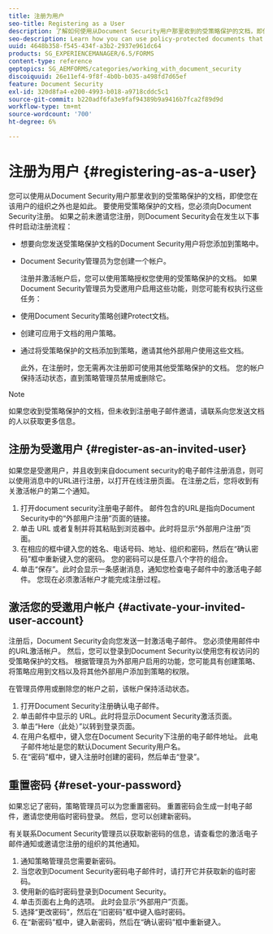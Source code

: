 ```yaml
---
title: 注册为用户
seo-title: Registering as a User
description: 了解如何使用从Document Security用户那里收到的受策略保护的文档，即使您在该用户的组织之外也是如此。
seo-description: Learn how you can use policy-protected documents that you receive from an document security user, even if you are external to the user’s organization.
uuid: 4648b358-f545-434f-a3b2-2937e961dc64
products: SG_EXPERIENCEMANAGER/6.5/FORMS
content-type: reference
geptopics: SG_AEMFORMS/categories/working_with_document_security
discoiquuid: 26e11ef4-9f8f-4b0b-b035-a498fd7d65ef
feature: Document Security
exl-id: 320d8fa4-e200-4993-b018-a9718cddc5c1
source-git-commit: b220adf6fa3e9faf94389b9a9416b7fca2f89d9d
workflow-type: tm+mt
source-wordcount: '700'
ht-degree: 6%

---
```


# 注册为用户 {#registering-as-a-user}

您可以使用从Document Security用户那里收到的受策略保护的文档，即使您在该用户的组织之外也是如此。 要使用受策略保护的文档，您必须向Document Security注册。 如果之前未邀请您注册，则Document Security会在发生以下事件时启动注册流程：

* 想要向您发送受策略保护文档的Document Security用户将您添加到策略中。
* Document Security管理员为您创建一个帐户。

   注册并激活帐户后，您可以使用策略授权您使用的受策略保护的文档。 如果Document Security管理员为受邀用户启用这些功能，则您可能有权执行这些任务：

* 使用Document Security策略创建Protect文档。
* 创建可应用于文档的用户策略。
* 通过将受策略保护的文档添加到策略，邀请其他外部用户使用这些文档。

   此外，在注册时，您无需再次注册即可使用其他受策略保护的文档。 您的帐户保持活动状态，直到策略管理员禁用或删除它。

>[!NOTE]
>
>如果您收到受策略保护的文档，但未收到注册电子邮件邀请，请联系向您发送文档的人以获取更多信息。

## 注册为受邀用户 {#register-as-an-invited-user}

如果您是受邀用户，并且收到来自document security的电子邮件注册消息，则可以使用消息中的URL进行注册，以打开在线注册页面。 在注册之后，您将收到有关激活帐户的第二个通知。

1. 打开document security注册电子邮件。 邮件包含的URL是指向Document Security中的“外部用户注册”页面的链接。
1. 单击 URL 或者复制并将其粘贴到浏览器中。此时将显示“外部用户注册”页面。
1. 在相应的框中键入您的姓名、电话号码、地址、组织和密码，然后在“确认密码”框中重新键入您的密码。 您的密码可以是任意八个字符的组合。
1. 单击“保存”。此时会显示一条感谢消息，通知您检查电子邮件中的激活电子邮件。 您现在必须激活帐户才能完成注册过程。

## 激活您的受邀用户帐户 {#activate-your-invited-user-account}

注册后，Document Security会向您发送一封激活电子邮件。 您必须使用邮件中的URL激活帐户。 然后，您可以登录到Document Security以使用您有权访问的受策略保护的文档。 根据管理员为外部用户启用的功能，您可能具有创建策略、将策略应用到文档以及将其他外部用户添加到策略的权限。

在管理员停用或删除您的帐户之前，该帐户保持活动状态。

1. 打开Document Security注册确认电子邮件。
1. 单击邮件中显示的 URL。此时将显示Document Security激活页面。
1. 单击“Here（此处）”以转到登录页面。
1. 在用户名框中，键入您在Document Security下注册的电子邮件地址。 此电子邮件地址是您的默认Document Security用户名。
1. 在“密码”框中，键入注册时创建的密码，然后单击“登录”。

## 重置密码 {#reset-your-password}

如果忘记了密码，策略管理员可以为您重置密码。 重置密码会生成一封电子邮件，邀请您使用临时密码登录。 然后，您可以创建新密码。

有关联系Document Security管理员以获取新密码的信息，请查看您的激活电子邮件通知或邀请您注册的组织的其他通知。

1. 通知策略管理员您需要新密码。
1. 当您收到Document Security密码电子邮件时，请打开它并获取新的临时密码。
1. 使用新的临时密码登录到Document Security。
1. 单击页面右上角的选项。 此时会显示“外部用户”页面。
1. 选择“更改密码”，然后在“旧密码”框中键入临时密码。
1. 在“新密码”框中，键入新密码，然后在“确认密码”框中重新键入。
